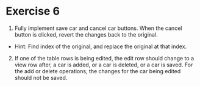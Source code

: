 # Exercise 6

1. Fully implement save car and cancel car buttons. When the cancel button is clicked, revert the changes back to the original.

- Hint: Find index of the original, and replace the original at that index.

2. If one of the table rows is being edited, the edit row should change to a view row after, a car is added, or a car is deleted, or a car is saved. For the add or delete operations, the changes for the car being edited should not be saved.
